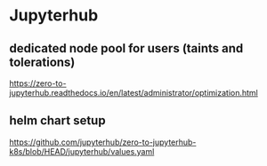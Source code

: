 # Jupyterhub

## dedicated node pool for users (taints and tolerations)
https://zero-to-jupyterhub.readthedocs.io/en/latest/administrator/optimization.html

## helm chart setup
https://github.com/jupyterhub/zero-to-jupyterhub-k8s/blob/HEAD/jupyterhub/values.yaml
